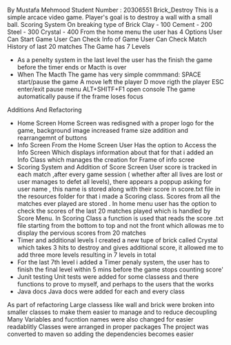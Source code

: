 By Mustafa Mehmood Student Number : 20306551 
Brick_Destroy
This is a simple arcace video game.
Player's goal is to destroy a wall with a small ball.
Scoring System On breaking type of Brick
Clay - 100
Cement - 200
Steel - 300
Crystal - 400
From the home menu the user has 4 Options 
User Can Start Game
User Can Check Info of Game
User Can Check Match History of last 20 matches
The Game has 7 Levels
- As a penelty system in the last level the user has the finish the game before the timer ends or Macth is over
- When The Macth
The game has  very simple commmand:
SPACE start/pause the game
A move left the player
D move rigth the player
ESC enter/exit pause menu
ALT+SHITF+F1 open console
The game automatically pause if the frame loses focus

Additions And Refactoring 
- Home Screen
Home Screen was redisgned with a proper logo for the game, background image increased frame size addition and rearrangemnt of buttons
- Info Screen
From the Home Screen User Has the option to Access the Info Screen Which displays information about that for that i added an Info Class which manages the creation for Frame of info scree
- Scoring System and Addition of Score Screen
User score is tracked in each match ,after every game session ( whether after all lives are lost or user manages to defet all levels), there appears a poppup asking for user name , this
name is stored along with their score in score.txt file in the resources folder for that i made a Scoring class. Scores from all the matches ever played are stored . 
In home menu user has the option to check the scores of the last 20 matches played which is handled by Score Menu. In Scoring Class a function is used that reads the score .txt file starting from the bottom to top and not the front which allowas me 
to display the pervious scores from 20 matches
- Timer and additional levels
I created a new tupe of brick called Crystal which takes 3 hits to destroy and gives additional score, it allowed me to add three more levels resulting in 7 levels in total
- For the last 7th level i added a Timer penaly system, the user has to finish the final level within 5 mins before the game stops counting score'
- Junit testing 
Unit tests were added for some classess and there functions to prove to myself, and perhaps to the users  that the works
- Java docs
Java docs were added for each and every class 

As part of refactoring Large classess like wall and brick were broken into smaller classes to make them easier to manage and to reduce decoupling
Many Variables and fucntion names were also changed for easier readablitly 
Classes were arranged in proper packages 
The project was converted to maven so adding the dependencies becomes easier 
 



